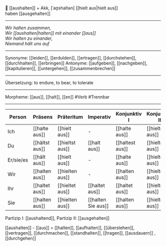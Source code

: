 🧠 [[aushalten]] + Akk, [ˈaʊ̯shaltən]
[[hielt aus|hielt aus]]  
haben [[ausgehalten]]

---

_Wir halten zusammen,_  
_Wir [[aushalten|halten]] mit einander [[aus]]_  
_Wir halten zu einander,_  
_Niemand hält uns auf_

---

Synonyme: [[leiden]], [[erdulden]], [[ertragen]], [[durchstehen]], [[durchhalten]], [[erbringen]]
Antonyme: [[aufgeben]], [[nachgeben]], [[kapitulieren]], [[untergehen]], [[zusammenbrechen]]

---

Übersetzung: to endure, to bear, to tolerate

---

Morpheme: [[aus]], [[halt]], [[en]]
#Verb #Trennbar

---

| Person    | Präsens        | Präteritum      | Imperativ          | Konjunktiv I    | Konjunktiv II    |
| --------- | -------------- | --------------- | ------------------ | --------------- | ---------------- |
| Ich       | [[halte aus]]  | [[hielt aus]]   | -                  | [[halte aus]]   | [[hielte aus]]   |
| Du        | [[hältst aus]] | [[hieltst aus]] | [[halt aus]]       | [[haltest aus]] | [[hieltest aus]] |
| Er/sie/es | [[hält aus]]   | [[hielt aus]]   | -                  | [[halte aus]]   | [[hielte aus]]   |
| Wir       | [[halten aus]] | [[hielten aus]] | -                  | [[halten aus]]  | [[hielten aus]]  |
| Ihr       | [[haltet aus]] | [[hieltet aus]] | [[haltet aus]]     | [[haltet aus]]  | [[hieltet aus]]  |
| Sie       | [[halten aus]] | [[hielten aus]] | [[halten Sie aus]] | [[halten aus]]  | [[hielten aus]]  |

Partizip I: [[aushaltend]], Partizip II: [[ausgehalten]]

[[aushalten]] - [[aus]] = [[halten]], [[aufhalten]], [[überstehen]], [[vertragen]], [[durchmachen]], [[standhalten]], [[tragen]], [[ausdauern]]
, [[durchgehen]]